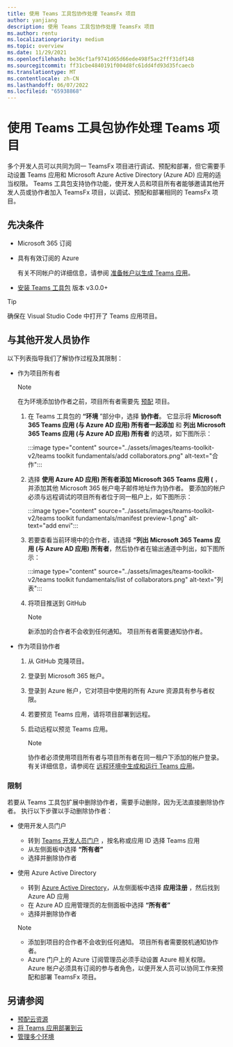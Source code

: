 ```yaml
---
title: 使用 Teams 工具包协作处理 TeamsFx 项目
author: yanjiang
description: 使用 Teams 工具包协作处理 TeamsFx 项目
ms.author: rentu
ms.localizationpriority: medium
ms.topic: overview
ms.date: 11/29/2021
ms.openlocfilehash: be36cf1af9741d65d66ede498f5ac2fff31df148
ms.sourcegitcommit: ff31cbe4840191f004d8fc61dd4fd93d35fcaecb
ms.translationtype: MT
ms.contentlocale: zh-CN
ms.lasthandoff: 06/07/2022
ms.locfileid: "65938868"
---
```

# <a name="collaborate-on-teams-project-using-teams-toolkit"></a>使用 Teams 工具包协作处理 Teams 项目

多个开发人员可以共同为同一 TeamsFx 项目进行调试、预配和部署，但它需要手动设置 Teams 应用和 Microsoft Azure Active Directory (Azure AD) 应用的适当权限。 Teams 工具包支持协作功能，使开发人员和项目所有者能够邀请其他开发人员或协作者加入 TeamsFx 项目，以调试、预配和部署相同的 TeamsFx 项目。

## <a name="prerequisites"></a>先决条件

* Microsoft 365 订阅
* 具有有效订阅的 Azure
  
  有关不同帐户的详细信息，请参阅 [准备帐户以生成 Teams 应用](accounts.md)。

* [安装 Teams 工具包](https://marketplace.visualstudio.com/items?itemName=TeamsDevApp.ms-teams-vscode-extension) 版本 v3.0.0+

> [!TIP]
> 确保在 Visual Studio Code 中打开了 Teams 应用项目。

## <a name="collaborate-with-other-developers"></a>与其他开发人员协作

以下列表指导我们了解协作过程及其限制：

* 作为项目所有者

  > [!NOTE]
  > 在为环境添加协作者之前，项目所有者需要先 [预配](provision.md) 项目。

  1. 在 Teams 工具包的 **“环境** ”部分中，选择 **协作者**。 它显示将 **Microsoft 365 Teams 应用 (与 Azure AD 应用) 所有者一起添加** 和 **列出 Microsoft 365 Teams 应用 (与 Azure AD 应用) 所有者** 的选项，如下图所示：

     :::image type="content" source="../assets/images/teams-toolkit-v2/teams toolkit fundamentals/add collaborators.png" alt-text="合作":::

  2. 选择 **使用 Azure AD 应用) 所有者添加 Microsoft 365 Teams 应用 (** ，并添加其他 Microsoft 365 帐户电子邮件地址作为协作者。 要添加的帐户必须与远程调试的项目所有者位于同一租户上，如下图所示：

     :::image type="content" source="../assets/images/teams-toolkit-v2/teams toolkit fundamentals/manifest preview-1.png" alt-text="add envi":::

  3. 若要查看当前环境中的合作者，请选择 **“列出 Microsoft 365 Teams 应用 (与 Azure AD 应用) 所有者**，然后协作者在输出通道中列出，如下图所示：

     :::image type="content" source="../assets/images/teams-toolkit-v2/teams toolkit fundamentals/list of collaborators.png" alt-text="列表":::

  4. 将项目推送到 GitHub

     > [!NOTE]
     > 新添加的合作者不会收到任何通知。 项目所有者需要通知协作者。

* 作为项目协作者

  1. 从 GitHub 克隆项目。
  2. 登录到 Microsoft 365 帐户。
  3. 登录到 Azure 帐户，它对项目中使用的所有 Azure 资源具有参与者权限。
  4. 若要预览 Teams 应用，请将项目部署到远程。
  5. 启动远程以预览 Teams 应用。

     > [!NOTE]
     > 协作者必须使用项目所有者与项目所有者在同一租户下添加的帐户登录。 有关详细信息，请参阅在 [远程环境中生成和运行 Teams 应用](/microsoftteams/platform/sbs-gs-javascript?tabs=vscode%2Cvsc%2Cviscode%2Cvcode&tutorial-step=3&branch)。

### <a name="limitations"></a>限制

若要从 Teams 工具包扩展中删除协作者，需要手动删除，因为无法直接删除协作者。 执行以下步骤以手动删除协作者：

* 使用开发人员门户

  * 转到 [Teams 开发人员门户](https://dev.teams.microsoft.com/home) ，按名称或应用 ID 选择 Teams 应用
  * 从左侧面板中选择 **“所有者”**
  * 选择并删除协作者

* 使用 Azure Active Directory

  * 转到 [Azure Active Directory](https://ms.portal.azure.com/#blade/Microsoft_AAD_IAM/ActiveDirectoryMenuBlade/RegisteredApps)，从左侧面板中选择 **应用注册** ，然后找到 Azure AD 应用
  * 在 Azure AD 应用管理页的左侧面板中选择 **“所有者”**
  * 选择并删除协作者

   > [!NOTE]
   >
   > * 添加到项目的合作者不会收到任何通知。 项目所有者需要脱机通知协作者。
   > * Azure 门户上的 Azure 订阅管理员必须手动设置 Azure 相关权限。 Azure 帐户必须具有订阅的参与者角色，以便开发人员可以协同工作来预配和部署 TeamsFx 项目。

## <a name="see-also"></a>另请参阅

* [预配云资源](provision.md)
* [将 Teams 应用部署到云](deploy.md)
* [管理多个环境](TeamsFx-multi-env.md)

